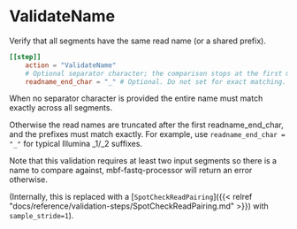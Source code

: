 # ValidateName

Verify that all segments have the same read name (or a shared prefix).

```toml
[[step]]
    action = "ValidateName"
    # Optional separator character; the comparison stops at the first match
    readname_end_char = "_" # Optional. Do not set for exact matching. Otherwise, a byte character
```

When no separator character is provided the
entire name must match exactly across all segments.

Otherwise the read names are truncated after the first readname_end_char,
and the prefixes must match exactly. For example, use `readname_end_char = "_"` for typical
Illumina _1/_2 suffixes.

Note that this validation requires at least two input segments so there is a
name to compare against, mbf-fastq-processor will return an error otherwise.


(Internally, this is replaced with a [`SpotCheckReadPairing`]({{< relref "docs/reference/validation-steps/SpotCheckReadPairing.md" >}}) with `sample_stride=1`).

